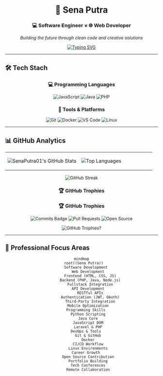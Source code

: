 <div align="center">

# 🌟 Sena Putra

### 💻 Software Engineer × 🌐 Web Developer

*Building the future through clean code and creative solutions*

[![Typing SVG](https://readme-typing-svg.demolab.com?font=Fira+Code&weight=500&size=18&duration=3000&pause=1000&color=00D9FF&center=true&vCenter=true&multiline=true&width=600&height=80&lines=Crafting+Web+Experiences+with+Code+%26+Creativity;Turning+Ideas+into+Fullstack+Reality;Always+Learning%2C+Always+Coding)](https://git.io/typing-svg)

</div>

---

## 🛠️ Tech Stach

<div align="center">

### 💻 Programming Languages
![JavaScript](https://img.shields.io/badge/JavaScript-F7DF1E?style=for-the-badge&logo=javascript&logoColor=black)
![Java](https://img.shields.io/badge/Java-ED8B00?style=for-the-badge&logo=openjdk&logoColor=white)
![PHP](https://img.shields.io/badge/PHP-777BB4?style=for-the-badge&logo=php&logoColor=white)

### 🔧 Tools & Platforms
![Git](https://img.shields.io/badge/Git-F05032?style=for-the-badge&logo=git&logoColor=white)
![Docker](https://img.shields.io/badge/Docker-2496ED?style=for-the-badge&logo=docker&logoColor=white)
![VS Code](https://img.shields.io/badge/VS%20Code-007ACC?style=for-the-badge&logo=visualstudiocode&logoColor=white)
![Linux](https://img.shields.io/badge/Linux-FCC624?style=for-the-badge&logo=linux&logoColor=black)

</div>

---

## 📊 GitHub Analytics

<div align="center">
<table>
<tr>
<td width="50%">

![SenaPutra01's GitHub Stats](https://github-readme-stats.vercel.app/api?username=SenaPutra01&show_icons=true&theme=tokyonight&hide_border=true&bg_color=0D1117&title_color=00D9FF&icon_color=00D9FF&text_color=FFFFFF)

</td>
<td width="50%">

![Top Languages](https://github-readme-stats.vercel.app/api/top-langs/?username=SenaPutra01&layout=compact&theme=tokyonight&hide_border=true&bg_color=0D1117&title_color=00D9FF&text_color=FFFFFF)

</td>
</tr>
</table>

![GitHub Streak](https://github-readme-streak-stats.herokuapp.com/?user=SenaPutra01&theme=tokyonight&hide_border=true&background=0D1117&stroke=00D9FF&ring=00D9FF&fire=FF6B6B&currStreakLabel=00D9FF)

### 🏆 GitHub Trophies
<!-- Replace Trophy with Stats/Streak -->
### 🏆 GitHub Trophies
![Commits Badge](https://img.shields.io/badge/Commits-Over%201000-blue)
![Pull Requests](https://img.shields.io/badge/Pull_Requests-Active-green)
![Open Source](https://img.shields.io/badge/Open%20Source-Contributor-blueviolet)

![GitHub Trophies](https://github-profile-trophy.vercel.app/?username=SenaPutra01&theme=tokyonight&no-frame=true&no-bg=true&margin-w=4&row=1)?

</div>

---

## 🌟 Professional Focus Areas

<div align="center">

```mermaid
mindmap
  root((Sena Putra))
    Software Development
      Web Development
        Frontend (HTML, CSS, JS)
        Backend (PHP, Java, Node.js)
        Fullstack Integration
      API Development
        RESTful APIs
        Authentication (JWT, OAuth)
        Third-Party Integration
      Mobile Optimization
    Programming Skills
      Python Scripting
      Java Core
      JavaScript DOM
      Laravel & PHP
    DevOps & Tools
      Git & GitHub
      Docker
      CI/CD Workflow
      Linux Environments
    Career Growth
      Open Source Contribution
      Portfolio Building
      Tech Conferences
      Remote Collaboration
